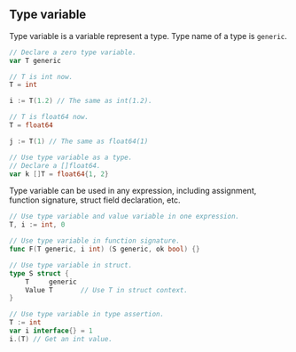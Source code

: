 ## Type variable ##

Type variable is a variable represent a type. Type name of a type is `generic`.

```go
// Declare a zero type variable.
var T generic

// T is int now.
T = int

i := T(1.2) // The same as int(1.2).

// T is float64 now.
T = float64

j := T(1) // The same as float64(1)

// Use type variable as a type.
// Declare a []float64.
var k []T = float64{1, 2}
```

Type variable can be used in any expression, including assignment, function signature, struct field declaration, etc.

```go
// Use type variable and value variable in one expression.
T, i := int, 0

// Use type variable in function signature.
func F(T generic, i int) (S generic, ok bool) {}

// Use type variable in struct.
type S struct {
	T     generic
	Value T       // Use T in struct context.
}

// Use type variable in type assertion.
T := int
var i interface{} = 1
i.(T) // Get an int value.
```
